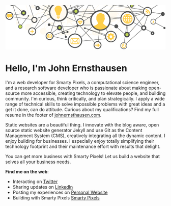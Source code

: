 ![Web developer who is passionate about making open-source more accessible, creating technology to elevate people, and building community.](online-presence.png)

# Hello, I'm John Ernsthausen

I'm a web developer for Smarty Pixels, a computational science engineer, and a research software developer who is passionate about making open-source more accessible, creating technology to elevate people, and building community.
I'm curious, think critically, and plan strategically. I apply a wide range of technical skills to solve impossible problems with great ideas and a get it done, can do attitude. Curious about my qualifications? Find my full resume in the footer of [johnernsthausen.com](http://www.johnernsthausen.com).

Static websites are a beautiful thing. I innovate with the blog aware, open source static website generator Jekyll and use Git as the Content Management System (CMS), creatively integrating all the dynamic content. I enjoy building for businesses. I especially enjoy totally simplifying their technology footprint and their maintenance effort with results that delight.

You can get more business with Smarty Pixels! Let us build a website that solves all your business needs.

**Find me on the web**:
- Interacting on [Twitter](https://twitter.com/johnernsthausen)
- Sharing updates on [LinkedIn](https://linkedin.com/in/johnernsthausen)
- Posting my experiences on [Personal Website](http://johnernsthausen.com/experiences)
- Building with Smarty Pixels [Smarty Pixels](http://www.smartypixels.com)

